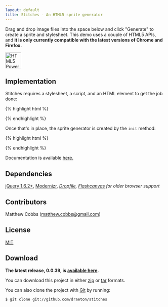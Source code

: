 ```yaml
---
layout: default
title: Stitches - An HTML5 sprite generator
---
```


<link rel="stylesheet" href="css/stitches-0.0.39-min.css">

<section id="main" role="main">

Drag and drop image files into the space below and click "Generate" to create a 
sprite and stylesheet. This demo uses a couple of HTML5 APIs, and **it is only 
currently compatible with the latest versions of Chrome and Firefox.**

<a href="http://www.w3.org/html/logo/"><img src="http://www.w3.org/html/logo/badge/html5-badge-h-css3-graphics-semantics-storage.png" height="50" alt="HTML5 Powered with CSS3 / Styling, Graphics, 3D &amp; Effects, Semantics, and Offline &amp; Storage" title="HTML5 Powered with CSS3 / Styling, Graphics, 3D &amp; Effects, Semantics, and Offline &amp; Storage"></a>

<div id="stitches"></div>
    

## Implementation

Stitches requires a stylesheet, a script, and an HTML element to get the job done:

{% highlight html %}
<link rel="stylesheet" href="css/stitches-0.0.39-min.css">

<script src="js/jquery-1.6.2.min.js"></script>
<script src="js/modernizr-2.0.6.min.js"></script>

<script src="js/stitches-0.0.39-min.js"></script>
{% endhighlight %}

Once that's in place, the sprite generator is created by the `init` method:

{% highlight html %}
<div id="stitches"></div>

<script>
jQuery(document).ready(function ($) {

    var $stitches = $("#stitches");
    Stitches.init($stitches, {jsdir: "js"});

});
</script>
{% endhighlight %}

Documentation is available [here.](docs/stitches.html)
    

## Dependencies

[jQuery 1.6.2+](http://jquery.com/), [Modernizr](http://www.modernizr.com/), 
*[Dropfile](https://github.com/MrSwitch/dropfile), [Flashcanvas](http://flashcanvas.net/) 
for older browser support*


## Contributors

Matthew Cobbs (matthew.cobbs@gmail.com)


## License

[MIT](https://raw.github.com/draeton/stitches/master/LICENSE)


## Download

**The latest release, 0.0.39, is [available here](dist/stitches-0.0.39.zip).**

You can download this project in either [zip](https://github.com/draeton/stitches/zipball/master) 
or [tar](https://github.com/draeton/stitches/tarball/master) formats.

You can also clone the project with [Git](http://git-scm.com) by running:

    $ git clone git://github.com/draeton/stitches

</section>

<script src="js/stitches-0.0.39-min.js"></script>
<script>
jQuery(document).ready(function ($) {
    
    var $stitches = $("#stitches");
    Stitches.init($stitches, {jsdir: "js"});
    
});
</script>